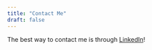 ```yaml
---
title: "Contact Me"
draft: false
---
```


The best way to contact me is through [LinkedIn](https://www.linkedin.com/in/AustinSmart/)!